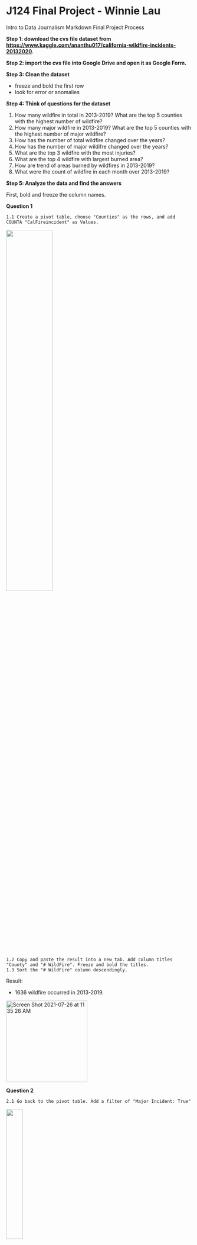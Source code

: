 # J124 Final Project - Winnie Lau
Intro to Data Journalism Markdown Final Project Process

**Step 1: download the cvs file dataset from https://www.kaggle.com/ananthu017/california-wildfire-incidents-20132020.**

**Step 2: import the cvs file into Google Drive and open it as Google Form.**

**Step 3: Clean the dataset**
  - freeze and bold the first row
  - look for error or anomalies

**Step 4: Think of questions for the dataset**
  
  1. How many wildfire in total in 2013-2019? What are the top 5 counties with the highest number of wildfire?
  2. How many major wildfire in 2013-2019? What are the top 5 counties with the highest number of major wildfire?
  3. How has the number of total wildfire changed  over the years?
  4. How has the number of major wildifre changed over the years?
  5. What are the top 3 wildfire with the most injuries?
  6. What are the top 4 wildfire with largest burned area?
  7. How are trend of areas burned by wildfires in 2013-2019?
  8. What were the count of wildfire in each month over 2013-2019?

**Step 5: Analyze the data and find the answers**

First, bold and freeze the column names. 
  

**Question 1**
  
    1.1 Create a pivot table, choose "Counties" as the rows, and add COUNTA "CalFireincident" as Values.
  <img src="https://user-images.githubusercontent.com/69986804/128896978-96dc59e9-9083-4c7a-9951-2656dd5b029c.png" width=50%, height=50%>

    1.2 Copy and paste the result into a new tab. Add column titles "County" and "# WildFire". Freeze and bold the titles. 
    1.3 Sort the "# WildFire" column descendingly.
  Result: 
  - 1636 wildfire occurred in 2013-2019.

 <img width="220" alt="Screen Shot 2021-07-26 at 11 35 26 AM" src="https://user-images.githubusercontent.com/69986804/127040763-3c4f3f79-d91e-4863-bb25-bfe15a958cd5.png">
 

**Question 2**
   
    2.1 Go back to the pivot table. Add a filter of "Major Incident: True"
   <img src="https://user-images.githubusercontent.com/69986804/128897068-f5f0d45a-ad5d-429e-8b1c-a39e8cdc1bea.png" wide=30%, height=30%>

    2.2 Copy and paste the result into a new tab. Add column titles "County" and "# Major Incident". Freeze and bold the titles. 
    2.3 Sort the "# Major Incident" column descendingly.
  Result:
  - 383 major wildfire occurred in 2013-2019.
  
  <img width="217" alt="Screen Shot 2021-07-26 at 11 49 35 AM" src="https://user-images.githubusercontent.com/69986804/127042635-aa07e41a-e1ae-480e-b94c-0c2e309a354e.png">
  
**Question 3**
   
    3.1 Make a new pivot table. Choose "Archive Year" as the row. Add COUNTA "CalFireincident" as Values.
    3.2 Copy and paste the result into a new tab. Add column titles "Year" and "# Wildfire". Freeze and bold the titles. 
    
 Result: 
    
  <img width="139" alt="Screen Shot 2021-07-26 at 12 00 09 PM" src="https://user-images.githubusercontent.com/69986804/127043871-06163c5e-17f1-4c94-a1cf-ae441395919b.png">

**Question 4**
    
    4.1 Go back to the pivot table. Add a filter of "Major Incident: True"
   <img src="https://user-images.githubusercontent.com/69986804/128897271-c795f56a-4f8d-4ca1-a324-6bf33449141d.png" width=50%, height=50%>

    4.2 Copy and paste the result into a new tab. Add column titles "Year" and "# Wildfire". Freeze and bold the titles. 
    
  Result: 
  
   <img width="174" alt="Screen Shot 2021-07-26 at 12 01 45 PM" src="https://user-images.githubusercontent.com/69986804/127044073-96142669-4673-4bce-9a3e-0f1d55c5744e.png">

**Question 5**
  
    5.1 Go to the original tab.  
    5.2 Sort the "Injuries" column descendingly. 
    5.3 Create a new tab and put the Top 3 most injuried Fire to it. Include the Name, Injuries, Year and County. 
    
  Result:
  
   <img width="439" alt="Screen Shot 2021-07-26 at 12 08 59 PM" src="https://user-images.githubusercontent.com/69986804/127045061-ff252d31-f511-47c7-8865-8d287947cae2.png">
    
**Question 6**
  
    6.1 Go to the original tab.  
    6.2 Sort the "AcresBurned" column descendingly. 
    6.3 Create a new tab and put the Top 4 most burned Fire to it. Include the Name, AcresBurned, Year and County. 
    
  Result: 
  
  <img width="573" alt="Screen Shot 2021-07-27 at 2 55 09 PM" src="https://user-images.githubusercontent.com/69986804/127232686-5a82dd0d-217e-4654-80b4-b5dc8a8943d5.png">

**Question 7**

    7.1 Create a new pivot table. 
    7.2 Choose "Archive Year" as the row. Add SUM "AcresBurned" as Values.
    
   Result:
   
<img width="237" alt="Screen Shot 2021-08-02 at 3 12 31 PM" src="https://user-images.githubusercontent.com/69986804/127932327-5cf48638-b6f4-4fed-9096-7e982a5a2358.png">


**Question 8**
  
    8.1 Go to the original tab.  Create a new column left to the column "Started" and named it "Started Clean". 
    8.2 In the AF2 cell, type =left(AG2,10). Apply the function to the whole column.
    8.3 Copy and paste the column into a new tab
    8.4 Find and replace - into /. Change the column format into Datetime.
    8.5 Copy and paste the column back to the original tab.
   <img src="https://user-images.githubusercontent.com/69986804/128897627-526f02bd-6e1d-4a9b-a3fa-76178683f25d.png" width=50%, height=50%>
    
    8.6 Create a new pivot table. Choose "Started Clean" as rows and SUM "CalFireincident" as values.
    8.7 Right click one of the cells in the "StartClean" column. Select "Create pivot date group" and "Year-Month". 
   <img src="https://user-images.githubusercontent.com/69986804/128898049-7b8bd6dc-3c1b-4408-a20d-e0bac9723d7d.png" width=50%, height=50%>
    
    8.8 Copy and paste the result into a new tab.
    8.9 Maunally make the year as columns.
   <img src="https://user-images.githubusercontent.com/69986804/128898244-23df6b65-202a-4c8d-841c-d8383da4d2d9.png" width=50%, height=50%>
    
    8.10 Make a chart. 
    
   Result:
   
 <img width="602" alt="Screen Shot 2021-07-27 at 3 26 41 PM" src="https://user-images.githubusercontent.com/69986804/127235575-9ae2e9fd-07da-43a4-ae0c-5d1c24bfb5de.png">


**Story Idea**

According to data, wildfires were concentrated in Riverside and San Diego. The number of wildfires has been increasing sicne 2013, with the most in 2017 and 2018. The data also shows that there is a trend of wildfires starting later than previous years. The data story will be about the trend of California wildfire and the atmospheric and geogrphical factors affecting the scale and severeness of the wildfires. In particular, the story will focus on the relationship between climate change and the severeness of wildfire. 

I would interview CalFire Northern Region Chief,	Mike Bradley, (530) 224-2460, and CalFire Southern Region Chief,	Dave Fulcher,	 (559) 243-4127 for their comments on the wildfire trend. I would also interview experts in wildfires, for example, UCLA Climate scientist, Daniel Swain, PhD, (dlswain@ucla.edu). He studies how the atmospheric phenomena increases the risk of severe wildfires. His insight would add the relationship between climate change and wildfire to the story. I would also interview UC Davis Department of Public Health Sciences Professor Irva Hertz-Picciotto (ihp@ucdavis.edu). She studies the potential health impacts of wildfire, smoke and ash. She would add the impact of wildfires to the story. 

Regarding additional sources, I would use the statistics of wildfires on CalFire website (https://www.fire.ca.gov/stats-events/), because it tells us the most updated statisitics, including the fires in 2020 and 2021. I would also use the report on "Top 20 Largest California Wildfires" by CalFire (https://www.fire.ca.gov/media/4jandlhh/top20_acres.pdf), because it tells us the trend of more severe wildfire in California. The report shows that four out of the top 5 largest California Wildfires occurred in 2020. 


**Data visualization**

<img src="https://user-images.githubusercontent.com/69986804/128122540-958e12d3-90cf-4e25-a526-342ea463e4a5.png"  width=50% height=50%>

Link: //www.datawrapper.de/_/EKQT7/
